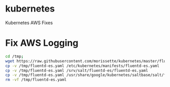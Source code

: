 # kubernetes
Kubernetes AWS Fixes

# Fix AWS Logging
```bash
cd /tmp;
wget https://raw.githubusercontent.com/morissette/kubernetes/master/fluentd-es.yaml
cp -v /tmp/fluentd-es.yaml /etc/kubernetes/manifests/fluentd-es.yaml 
cp -v /tmp/fluentd-es.yaml /srv/salt/fluentd-es/fluentd-es.yaml 
cp -v /tmp/fluentd-es.yaml /usr/share/google/kubernetes/saltbase/salt/fluentd-es/fluentd-es.yaml
rm -vf /tmp/fluentd-es.yaml
```
